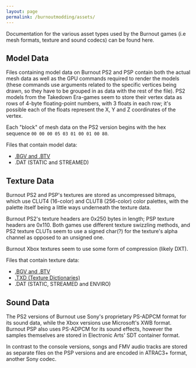 ```yaml
---
layout: page
permalink: /burnoutmodding/assets/
---
```


Documentation for the various asset types used by the Burnout games (i.e mesh formats, texture and sound codecs) can be found here.

## Model Data 
Files containing model data on Burnout PS2 and PSP contain both the actual mesh data as well as the GPU commands required to render the models (these commands use arguments related to the specific vertices being drawn, so they have to be grouped in as data with the rest of the file). PS2 models from the Takedown Era-games seem to store their vertex data as rows of 4-byte floating-point numbers, with 3 floats in each row; it's possible each of the floats represent the X, Y and Z coordinates of the vertex.

Each "block" of mesh data on the PS2 version begins with the hex sequence `00 00 00 05 03 01 00 01 00 80`.

Files that contain model data:
* [.BGV and .BTV](https://acutesyntax.github.io/wikis/burnoutmodding/bgv/)
* .DAT (STATIC and STREAMED)

## Texture Data
Burnout PS2 and PSP's textures are stored as uncompressed bitmaps, which use CLUT4 (16-color) and CLUT8 (256-color) color palettes, with the palette itself being a little ways underneath the texture data.

Burnout PS2's texture headers are 0x250 bytes in length; PSP texture headers are 0x110. Both games use different texture swizzling methods, and PS2 texture CLUTs seem to use a signed char(?) for the texture's alpha channel as opposed to an unsigned one.

Burnout Xbox textures seem to use some form of compression (likely DXT).

Files that contain texture data:
* [.BGV and .BTV](https://acutesyntax.github.io/wikis/burnoutmodding/bgv/)
* [.TXD (Texture Dictionaries)](https://acutesyntax.github.io/wikis/burnoutmodding/texdic/)
* .DAT (STATIC, STREAMED and ENVIRO)

## Sound Data
The PS2 versions of Burnout use Sony's proprietary PS-ADPCM format for its sound data, while the Xbox versions use Microsoft's XWB format. Burnout PSP also uses PS-ADPCM for its sound effects, however the samples themselves are stored in Electronic Arts' SDT container format. 

In contrast to the console versions, songs and FMV audio tracks are stored as separate files on the PSP versions and are encoded in ATRAC3+ format, another Sony codec.